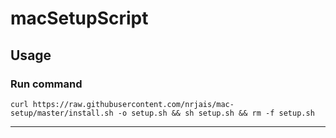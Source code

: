 # macSetupScript

## Usage
### Run command
```
curl https://raw.githubusercontent.com/nrjais/mac-setup/master/install.sh -o setup.sh && sh setup.sh && rm -f setup.sh
```

---
